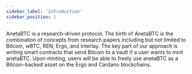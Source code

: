 ```yaml
---
sidebar_label: 'Introduction'
sidebar_position: 1
---
```


AnetaBTC is a research-driven protocol. The birth of AnetaBTC is the combination of concepts from research papers including but not limited to Bitcoin, wBTC, REN, Ergo, and Interlay. The key part of our approach is writing smart contracts that send Bitcoin to a vault if a user wants to mint anetaBTC. Upon minting, users will be able to freely use anetaBTC as a Bitcoin-backed asset on the Ergo and Cardano blockchains.


